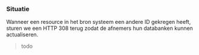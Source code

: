 ### Situatie

Wanneer een resource in het bron systeem een andere ID gekregen heeft, sturen we een HTTP 308 terug zodat de afnemers hun databanken kunnen actualiseren.

> todo